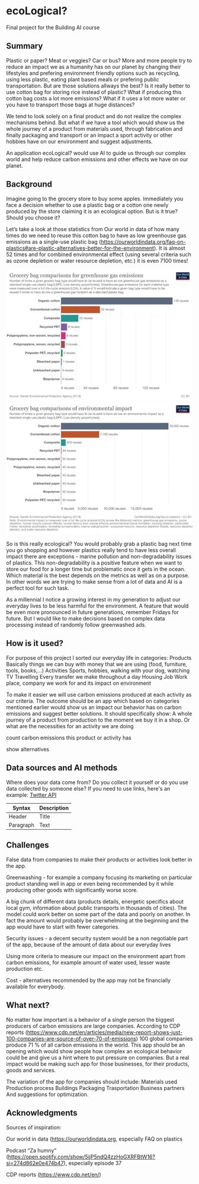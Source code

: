 # ecoLogical?
Final project for the Building AI course

<!-- This is the markdown template for the final project of the Building AI course, 
created by Reaktor Innovations and University of Helsinki. 
Copy the template, paste it to your GitHub README and edit! -->


## Summary

Plastic or paper? Meat or veggies? Car or bus?
More and more people try to reduce an impact we as a humanity has on our planet by changing their lifestyles and prefering environment friendly options such as recycling, using less plastic, eating plant based meals or prefering public transportation. But are those solutions allways the best? Is it really better to use cotton bag for storing rice instead of plastic?  What if producing this cotton bag costs a lot more emissions? What if it uses a lot more water or you have to transport those bags at huge distances?

We tend to look solely on a final product and do not realize the complex mechanisms behind. But what if we have a tool which would show us the whole journey of a product from materials used, through fabrication and finally packaging and transport or an impact a sport activity or other hobbies have on our environment and suggest adjustments. 

An application ecoLogical? would use AI to guide us through our complex world and help reduce carbon emissions and other effects we have on our planet.




## Background

Imagine going to the grocery store to buy some apples. Immediately you face a decision whether to use a plastic bag or a cotton one newly produced by the store claiming it is an ecological option. But is it true? Should you choose it? 

Let’s take a look at those statistics from Our world in data of how many times do we need to reuse this cotton bag to have as low greenhouse gas emissions as a single-use plastic bag (https://ourworldindata.org/faq-on-plastics#are-plastic-alternatives-better-for-the-environment). It is almost 52 times and for combined environmental effect (using several criteria such as ozone depletion or water resource depletion, etc.) it is even 7100 times! 

![grocery](grocery-bag-comparisons-ghg.png)
![grocery.env.](grocery-bag-environmental-impact.png)

So is this really ecological? You would probably grab a plastic bag next time you go shopping and however plastics really tend to have less overall impact there are exceptions - marine pollution and non-degradability issues of plastics. This non-degradability is a positive feature when we want to store our food for a longer time but problematic once it gets in the ocean. Which material is the best depends on the metrics as well as on a purpose. In other words we are trying to make sense from a lot of data and AI is a perfect tool for such task.

As a millennial I notice a growing interest in my generation to adjust our everyday lives to be less harmful for the environment. A feature that would be even more pronounced in future generations, remember Fridays for future. But I would like to make decisions based on complex data processing instead of randomly follow greenwashed ads.

## How is it used?

For purpose of this project I sorted our everyday life in categories:
   Products 
      Basically things we can buy with money that we are using (food, furniture, tools, books,…)
   Activities 
      Sports, hobbies, walking with your dog, watching TV
   Travelling
      Every transfer we make throughout a day
   Housing
   Job
      Work place, company we work for and its impact on environment

To make it easier we will use carbon emissions produced at each activity as our criteria. The outcome should be an app which based on categories mentioned earlier would show us an impact our behavior has on carbon emissions and suggest better solutions. 
It should specifically show: 
   A whole journey of a product from production to the moment we buy it in a shop.  Or what are the necessities for an activity we are doing
   
   count carbon emissions this product or activity has
   
   show alternatives


## Data sources and AI methods
Where does your data come from? Do you collect it yourself or do you use data collected by someone else?
If you need to use links, here's an example:
[Twitter API](https://developer.twitter.com/en/docs)

| Syntax      | Description |
| ----------- | ----------- |
| Header      | Title       |
| Paragraph   | Text        |

## Challenges

False data from companies to make their products or activities look better in the app. 

Greenwashing - for example a company focusing its marketing on particular product standing well in app or even being recommended by it while producing other goods with significantly worse score.

A big chunk of different data (products details, energetic specifics about local gym, information about public transports in thousands of cities). The model could work better on some part of the data and poorly on another. In fact the amount would probably be overwhelming at the beginning and the app would have to start with fewer categories.

Security issues - a decent security system would be a non negotiable part of the app, because of the amount of data about our everyday lives

Using more criteria to measure our impact on the environment apart from carbon emissions, for example amount of water used, lesser waste production etc.

Cost - alternatives recommended by the app may not be financially available for everybody. 


## What next?

No matter how important is a behavior of a single person the biggest producers of carbon emissions are large companies. According to CDP reports (https://www.cdp.net/en/articles/media/new-report-shows-just-100-companies-are-source-of-over-70-of-emissions) 100 global companies produce 71 % of all carbon emissions in the world. This app should be an opening which would show people how complex an ecological behavior could be and give us a hint where to put pressure on companies. But a real impact would be making such app for those businesses, for their products, goods and services. 

The variation of the app for companies should include:
Materials used
Production process
Buildings
Packaging
Trasportation
Business partners
And suggestions for optimization.

## Acknowledgments

Sources of inspiration:

Our world in data (https://ourworldindata.org, especially FAQ on plastics 

Podcast “Za humny” (https://open.spotify.com/show/5ijP5ndQ4zzHoGXRFBtW16?si=274d862e0e474b47), especially episode 37

CDP reports (https://www.cdp.net/en/)


